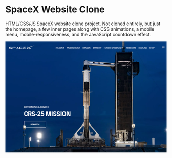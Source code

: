 # SpaceX Website Clone

HTML/CSS/JS SpaceX website clone project. Not cloned entirely, but just the homepage, a few inner pages along with CSS animations, a mobile menu, mobile-responsiveness, and the JavaScript countdown effect.

![SpaceX Website](img/screen.jpg)
